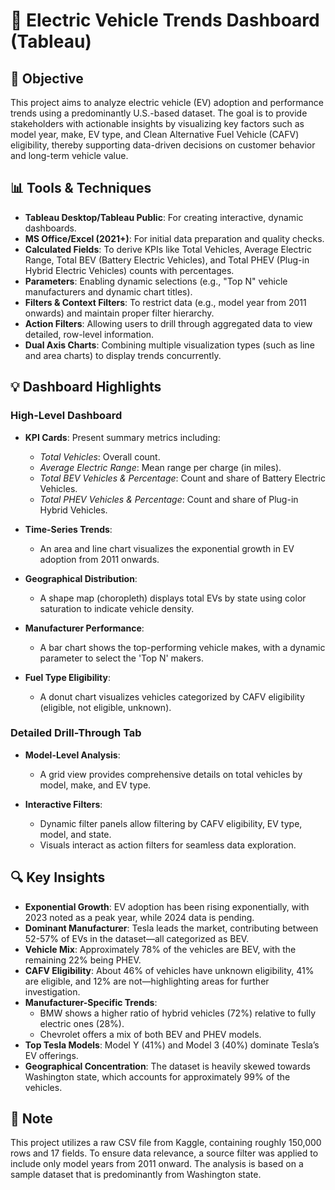 # 🚗 Electric Vehicle Trends Dashboard (Tableau)

## 🎯 Objective
This project aims to analyze electric vehicle (EV) adoption and performance trends using a predominantly U.S.-based dataset. The goal is to provide stakeholders with actionable insights by visualizing key factors such as model year, make, EV type, and Clean Alternative Fuel Vehicle (CAFV) eligibility, thereby supporting data-driven decisions on customer behavior and long-term vehicle value.

## 📊 Tools & Techniques
- **Tableau Desktop/Tableau Public**: For creating interactive, dynamic dashboards.
- **MS Office/Excel (2021+)**: For initial data preparation and quality checks.
- **Calculated Fields**: To derive KPIs like Total Vehicles, Average Electric Range, Total BEV (Battery Electric Vehicles), and Total PHEV (Plug-in Hybrid Electric Vehicles) counts with percentages.
- **Parameters**: Enabling dynamic selections (e.g., "Top N" vehicle manufacturers and dynamic chart titles).
- **Filters & Context Filters**: To restrict data (e.g., model year from 2011 onwards) and maintain proper filter hierarchy.
- **Action Filters**: Allowing users to drill through aggregated data to view detailed, row-level information.
- **Dual Axis Charts**: Combining multiple visualization types (such as line and area charts) to display trends concurrently.

## 💡 Dashboard Highlights

### High-Level Dashboard
- **KPI Cards**: Present summary metrics including:
  - *Total Vehicles*: Overall count.
  - *Average Electric Range*: Mean range per charge (in miles).
  - *Total BEV Vehicles & Percentage*: Count and share of Battery Electric Vehicles.
  - *Total PHEV Vehicles & Percentage*: Count and share of Plug-in Hybrid Vehicles.
  
- **Time-Series Trends**:
  - An area and line chart visualizes the exponential growth in EV adoption from 2011 onwards.
  
- **Geographical Distribution**:
  - A shape map (choropleth) displays total EVs by state using color saturation to indicate vehicle density.
  
- **Manufacturer Performance**:
  - A bar chart shows the top-performing vehicle makes, with a dynamic parameter to select the 'Top N' makers.
  
- **Fuel Type Eligibility**:
  - A donut chart visualizes vehicles categorized by CAFV eligibility (eligible, not eligible, unknown).

### Detailed Drill-Through Tab
- **Model-Level Analysis**:
  - A grid view provides comprehensive details on total vehicles by model, make, and EV type.
  
- **Interactive Filters**:
  - Dynamic filter panels allow filtering by CAFV eligibility, EV type, model, and state.
  - Visuals interact as action filters for seamless data exploration.

## 🔍 Key Insights
- **Exponential Growth**: EV adoption has been rising exponentially, with 2023 noted as a peak year, while 2024 data is pending.
- **Dominant Manufacturer**: Tesla leads the market, contributing between 52-57% of EVs in the dataset—all categorized as BEV.
- **Vehicle Mix**: Approximately 78% of the vehicles are BEV, with the remaining 22% being PHEV.
- **CAFV Eligibility**: About 46% of vehicles have unknown eligibility, 41% are eligible, and 12% are not—highlighting areas for further investigation.
- **Manufacturer-Specific Trends**: 
  - BMW shows a higher ratio of hybrid vehicles (72%) relative to fully electric ones (28%).
  - Chevrolet offers a mix of both BEV and PHEV models.
- **Top Tesla Models**: Model Y (41%) and Model 3 (40%) dominate Tesla’s EV offerings.
- **Geographical Concentration**: The dataset is heavily skewed towards Washington state, which accounts for approximately 99% of the vehicles.

## 📎 Note
This project utilizes a raw CSV file from Kaggle, containing roughly 150,000 rows and 17 fields. To ensure data relevance, a source filter was applied to include only model years from 2011 onward. The analysis is based on a sample dataset that is predominantly from Washington state.
